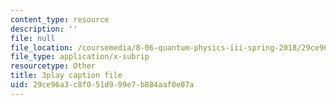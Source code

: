 ```yaml
---
content_type: resource
description: ''
file: null
file_location: /coursemedia/8-06-quantum-physics-iii-spring-2018/29ce96a3c8f051d999e7b884aaf0e07a_KbAgNwrpUTw.vtt
file_type: application/x-subrip
resourcetype: Other
title: 3play caption file
uid: 29ce96a3-c8f0-51d9-99e7-b884aaf0e07a
---
```

